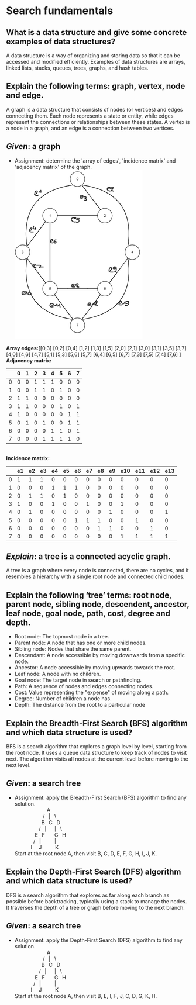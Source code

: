 # Search fundamentals

## What is a data structure and give some concrete examples of data structures?
A data structure is a way of organizing and storing data so that it can be accessed and modified efficiently. Examples of data structures are arrays, linked lists, stacks, queues, trees, graphs, and hash tables.

## Explain the following terms: graph, vertex, node and edge.
A graph is a data structure that consists of nodes (or vertices) and edges connecting them. Each node represents a state or entity, while edges represent the connections or relationships between these states​. A vertex is a node in a graph, and an edge is a connection between two vertices.

## *Given*: a graph
* Assignment: determine the 'array of edges', 'incidence matrix' and 'adjacency matrix' of the graph.
![Graph](image.png)

<b>Array edges:</b>[[0,3] [0,2] [0,4] [1,2] [1,3] [1,5] [2,0] [2,1] [3,0] [3,1] [3,5] [3,7] [4,0] [4,6] [4,7] [5,1] [5,3] [5,6] [5,7] [6,4] [6,5] [6,7] [7,3] [7,5] [7,4] [7,6] ] <br>
<b>Adjacency matrix:</b><br>

|   | 0 | 1 | 2 | 3 | 4 | 5 | 6 | 7 |
|---|---|---|---|---|---|---|---|---|
| 0 | 0 | 0 | 1 | 1 | 1 | 0 | 0 | 0 |
| 1 | 0 | 0 | 1 | 1 | 0 | 1 | 0 | 0 |
| 2 | 1 | 1 | 0 | 0 | 0 | 0 | 0 | 0 |
| 3 | 1 | 1 | 0 | 0 | 0 | 1 | 0 | 1 |
| 4 | 1 | 0 | 0 | 0 | 0 | 0 | 1 | 1 |
| 5 | 0 | 1 | 0 | 1 | 0 | 0 | 1 | 1 |
| 6 | 0 | 0 | 0 | 0 | 1 | 1 | 0 | 1 |
| 7 | 0 | 0 | 0 | 1 | 1 | 1 | 1 | 0 | 

<br>
<b>Incidence matrix:</b> <br>

|   | e1 | e2 | e3 | e4 | e5 | e6 | e7 | e8 | e9 | e10 | e11 | e12 | e13 |
|---|----|----|----|----|----|----|----|----|----|-----|-----|-----|-----|
| 0 | 1  | 1  | 1  | 0  | 0  | 0  | 0  | 0  | 0  | 0   | 0   | 0   | 0   |
| 1 | 0  | 0  | 0  | 1  | 1  | 1  | 0  | 0  | 0  | 0   | 0   | 0   | 0   |
| 2 | 0  | 1  | 1  | 0  | 1  | 0  | 0  | 0  | 0  | 0   | 0   | 0   | 0   |
| 3 | 1  | 0  | 0  | 1  | 0  | 0  | 1  | 0  | 0  | 1   | 0   | 0   | 0   |
| 4 | 0  | 1  | 0  | 0  | 0  | 0  | 0  | 0  | 1  | 0   | 0   | 0   | 1   |
| 5 | 0  | 0  | 0  | 0  | 0  | 1  | 1  | 1  | 0  | 0   | 1   | 0   | 0   |
| 6 | 0  | 0  | 0  | 0  | 0  | 0  | 0  | 1  | 1  | 0   | 0   | 1   | 0   |
| 7 | 0  | 0  | 0  | 0  | 0  | 0  | 0  | 0  | 0  | 1   | 1   | 1   | 1   |

## *Explain*: a tree is a connected acyclic graph.
A tree is a graph where every node is connected, there are no cycles, and it resembles a hierarchy with a single root node and connected child nodes​. 

## Explain the following ‘tree’ terms: root node, parent node, sibling node, descendent, ancestor, leaf node, goal node, path, cost, degree and depth.
* Root node: The topmost node in a tree.
* Parent node: A node that has one or more child nodes.
* Sibling node: Nodes that share the same parent.
* Descendant: A node accessible by moving downwards from a specific node.
* Ancestor: A node accessible by moving upwards towards the root.
* Leaf node: A node with no children.
* Goal node: The target node in search or pathfinding.
* Path: A sequence of nodes and edges connecting nodes.
* Cost: Value representing the "expense" of moving along a path.
* Degree: Number of children a node has.
* Depth: The distance from the root to a particular node

## Explain the Breadth-First Search (BFS) algorithm and which data structure is used?
BFS is a search algorithm that explores a graph level by level, starting from the root node. It uses a queue data structure to keep track of nodes to visit next. The algorithm visits all nodes at the current level before moving to the next level.

## *Given*: a search tree
* Assignment: apply the Breadth-First Search (BFS) algorithm to find any solution.<br>
 &ensp; &ensp; &ensp; &ensp; &ensp; &ensp; &ensp; &ensp; A <br>
 &ensp; &ensp; &ensp; &ensp; &ensp; &ensp; &ensp; / &ensp;| &ensp;\ <br>
 &ensp; &ensp; &ensp; &ensp; &ensp; &ensp; &ensp;B &ensp;C &ensp;D <br>
 &ensp; &ensp; &ensp; &ensp; &ensp; &ensp;    / &ensp;| &ensp; &ensp;| &ensp;\ <br>
 &ensp; &ensp; &ensp; &ensp; &ensp;    E &ensp;F &ensp; &ensp; G &ensp;H <br>
 &ensp; &ensp; &ensp; &ensp; &ensp;/ &ensp;| &ensp; &ensp; &ensp; | <br>
 &ensp; &ensp; &ensp; &ensp; I &ensp;&ensp;J &ensp; &ensp; &ensp; K <br>
Start at the root node A, then visit B, C, D, E, F, G, H, I, J, K.

## Explain the Depth-First Search (DFS) algorithm and which data structure is used?
DFS is a search algorithm that explores as far along each branch as possible before backtracking, typically using a stack to manage the nodes. It traverses the depth of a tree or graph before moving to the next branch.

## *Given*: a search tree
* Assignment: apply the Depth-First Search (DFS) algorithm to find any solution. <br>
 &ensp; &ensp; &ensp; &ensp; &ensp; &ensp; &ensp; &ensp; A <br>
 &ensp; &ensp; &ensp; &ensp; &ensp; &ensp; &ensp; / &ensp;| &ensp;\ <br>
 &ensp; &ensp; &ensp; &ensp; &ensp; &ensp; &ensp;B &ensp;C &ensp;D <br>
 &ensp; &ensp; &ensp; &ensp; &ensp; &ensp;    / &ensp;| &ensp; &ensp;| &ensp;\ <br>
 &ensp; &ensp; &ensp; &ensp; &ensp;    E &ensp;F &ensp; &ensp; G &ensp;H <br>
 &ensp; &ensp; &ensp; &ensp; &ensp;/ &ensp;| &ensp; &ensp; &ensp; | <br>
 &ensp; &ensp; &ensp; &ensp; I &ensp;&ensp;J &ensp; &ensp; &ensp; K <br>
Start at the root node A, then visit B, E, I, F, J, C, D, G, K, H.
